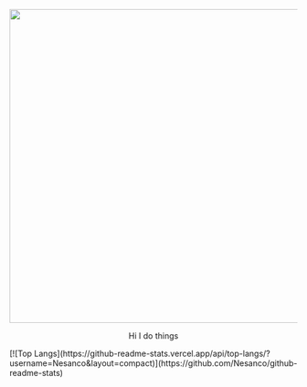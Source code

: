 <p align="center">
  <img width="890" height="550" src ="https://upload.wikimedia.org/wikipedia/en/thumb/c/c3/Flag_of_France.svg/1200px-Flag_of_France.svg.png">
</p>
<p align="center">
  Hi I do things
</p>
[![Top Langs](https://github-readme-stats.vercel.app/api/top-langs/?username=Nesanco&layout=compact)](https://github.com/Nesanco/github-readme-stats)


